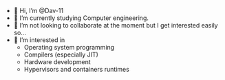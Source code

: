- 👋 Hi, I’m @Dav-11 
- 🌱 I’m currently studying Computer engineering.
- 💞️ I’m not looking to collaborate at the moment but I get interested easily so...
- 👀 I’m interested in
  - Operating system programming
  - Compilers (especially JIT)
  - Hardware development
  - Hypervisors and containers runtimes

<!---
Dav-11/Dav-11 is a ✨ special ✨ repository because its `README.md` (this file) appears on your GitHub profile.
You can click the Preview link to take a look at your changes.
--->

